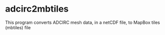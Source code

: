 # adcirc2mbtiles
This program converts ADCIRC mesh data, in a netCDF file, to MapBox tiles (mbtiles) file
